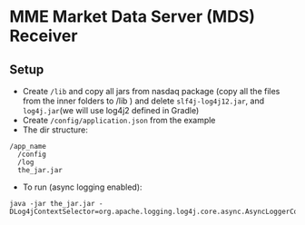 # MME Market Data Server (MDS) Receiver

## Setup
- Create `/lib` and copy all jars from nasdaq package (copy all the files from the inner folders to /lib ) 
and delete `slf4j-log4j12.jar`, and `log4j.jar`(we will use log4j2 defined in Gradle)
- Create `/config/application.json` from the example
- The dir structure:
```
/app_name
  /config
  /log
  the_jar.jar
```
- To run (async logging enabled):
```
java -jar the_jar.jar -DLog4jContextSelector=org.apache.logging.log4j.core.async.AsyncLoggerContextSelector
```